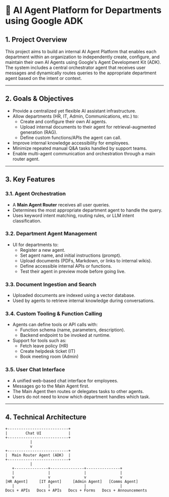 # 🧠 AI Agent Platform for Departments using Google ADK

## 1. Project Overview

This project aims to build an internal AI Agent Platform that enables each department within an organization to independently create, configure, and maintain their own AI Agents using Google's Agent Development Kit (ADK). The system includes a central orchestrator agent that receives user messages and dynamically routes queries to the appropriate department agent based on the intent or context.

---

## 2. Goals & Objectives

- Provide a centralized yet flexible AI assistant infrastructure.
- Allow departments (HR, IT, Admin, Communications, etc.) to:
  - Create and configure their own AI agents.
  - Upload internal documents to their agent for retrieval-augmented generation (RAG).
  - Define custom functions/APIs the agent can call.
- Improve internal knowledge accessibility for employees.
- Minimize repeated manual Q&A tasks handled by support teams.
- Enable multi-agent communication and orchestration through a main router agent.

---

## 3. Key Features

### 3.1. Agent Orchestration
- A **Main Agent Router** receives all user queries.
- Determines the most appropriate department agent to handle the query.
- Uses keyword intent matching, routing rules, or LLM intent classification.

### 3.2. Department Agent Management
- UI for departments to:
  - Register a new agent.
  - Set agent name, and initial instructions (prompt).
  - Upload documents (PDFs, Markdown, or links to internal wikis).
  - Define accessible internal APIs or functions.
  - Test their agent in preview mode before going live.

### 3.3. Document Ingestion and Search
- Uploaded documents are indexed using a vector database.
- Used by agents to retrieve internal knowledge during conversations.

### 3.4. Custom Tooling & Function Calling
- Agents can define tools or API calls with:
  - Function schema (name, parameters, description).
  - Backend endpoint to be invoked at runtime.
- Support for tools such as:
  - Fetch leave policy (HR)
  - Create helpdesk ticket (IT)
  - Book meeting room (Admin)

### 3.5. User Chat Interface
- A unified web-based chat interface for employees.
- Messages go to the Main Agent first.
- The Main Agent then routes or delegates tasks to other agents.
- Users do not need to know which department handles which task.

---
## 4. Technical Architecture

```plaintext
+---------------------------+
|        Chat UI            |
+---------------------------+
           |
           v
+---------------------------+
|  Main Router Agent (ADK)  |
+---------------------------+
           |
   +---------------+---------------+---------------+
   |               |               |               |
   v               v               v               v
[HR Agent]     [IT Agent]     [Admin Agent]   [Comms Agent]
   |               |               |               |
Docs + APIs   Docs + APIs   Docs + Forms   Docs + Announcements
